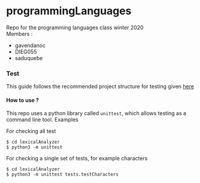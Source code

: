 # programmingLanguages
Repo for the programming languages class winter 2020  
Members : 
  - gavendanoc
  - DIEG055
  - saduquebe

### Test

This guide follows the recommended project structure for testing given [here](https://stackoverflow.com/questions/1896918/running-unittest-with-typical-test-directory-structure) 

#### How to use ?
This repo uses a python library called `unittest`, which allows testing as a command line tool.
Examples  

For checking all test
```shell
$ cd lexicalAnalyzer
$ python3 -m unittest
```

For checking a single set of tests, for example characters
```shell
$ cd lexicalAnalyzer
$ python3 -m unittest tests.testCharacters
```
